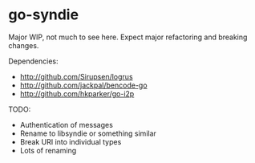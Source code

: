 # go-syndie
Major WIP, not much to see here.  Expect major refactoring and breaking changes.

Dependencies:
* http://github.com/Sirupsen/logrus
* http://github.com/jackpal/bencode-go
* http://github.com/hkparker/go-i2p

TODO:
* Authentication of messages
* Rename to libsyndie or something similar
* Break URI into individual types
* Lots of renaming
